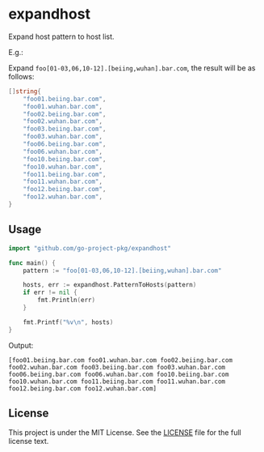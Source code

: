# expandhost

Expand host pattern to host list.

E.g.:

Expand `foo[01-03,06,10-12].[beiing,wuhan].bar.com`, the result will be as follows:

```go
[]string{
    "foo01.beiing.bar.com",
    "foo01.wuhan.bar.com",
    "foo02.beiing.bar.com",
    "foo02.wuhan.bar.com",
    "foo03.beiing.bar.com",
    "foo03.wuhan.bar.com",
    "foo06.beiing.bar.com",
    "foo06.wuhan.bar.com",
    "foo10.beiing.bar.com",
    "foo10.wuhan.bar.com",
    "foo11.beiing.bar.com",
    "foo11.wuhan.bar.com",
    "foo12.beiing.bar.com",
    "foo12.wuhan.bar.com",
}
```

## Usage

```go
import "github.com/go-project-pkg/expandhost"

func main() {
    pattern := "foo[01-03,06,10-12].[beiing,wuhan].bar.com"

    hosts, err := expandhost.PatternToHosts(pattern)
    if err != nil {
        fmt.Println(err)
    }

    fmt.Printf("%v\n", hosts)
}
```

Output:

```text
[foo01.beiing.bar.com foo01.wuhan.bar.com foo02.beiing.bar.com foo02.wuhan.bar.com foo03.beiing.bar.com foo03.wuhan.bar.com foo06.beiing.bar.com foo06.wuhan.bar.com foo10.beiing.bar.com foo10.wuhan.bar.com foo11.beiing.bar.com foo11.wuhan.bar.com foo12.beiing.bar.com foo12.wuhan.bar.com]
```

## License

This project is under the MIT License.
See the [LICENSE](LICENSE) file for the full license text.
